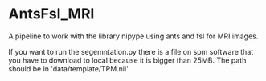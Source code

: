 # AntsFsl_MRI
A  pipeline to work with the library nipype using ants and fsl for MRI images.

If you want to run the segemntation.py there is a file on spm software that you have to download to local because it is bigger than 25MB.
The path should be in 'data/template/TPM.nii'


